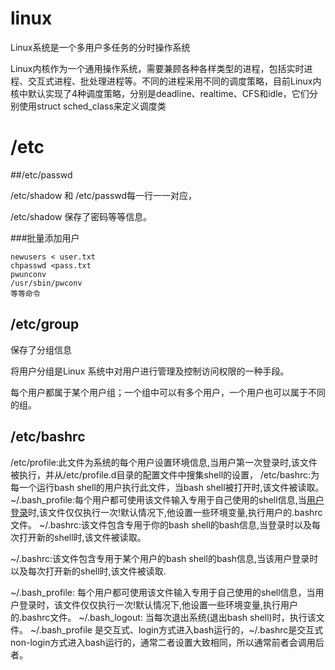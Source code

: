# linux

Linux系统是一个多用户多任务的分时操作系统

Linux内核作为一个通用操作系统，需要兼顾各种各样类型的进程，包括实时进程、交互式进程、批处理进程等。不同的进程采用不同的调度策略，目前Linux内核中默认实现了4种调度策略，分别是deadline、realtime、CFS和idle，它们分别使用struct sched_class来定义调度类



# /etc

##/etc/passwd

/etc/shadow  和 /etc/passwd每一行一一对应，

/etc/shadow 保存了密码等等信息。

###批量添加用户

```
newusers < user.txt
chpasswd <pass.txt
pwunconv
/usr/sbin/pwconv
等等命令
```





## /etc/group

保存了分组信息

将用户分组是Linux 系统中对用户进行管理及控制访问权限的一种手段。

每个用户都属于某个用户组；一个组中可以有多个用户，一个用户也可以属于不同的组。



## /etc/bashrc

/etc/profile:此文件为系统的每个用户设置环境信息,当用户第一次登录时,该文件被执行，并从/etc/profile.d目录的配置文件中搜集shell的设置，
/etc/bashrc:为每一个运行bash shell的用户执行此文件，当bash shell被打开时,该文件被读取。
~/.bash_profile:每个用户都可使用该文件输入专用于自己使用的shell信息,当[用户登录](https://www.baidu.com/s?wd=用户登录&tn=SE_PcZhidaonwhc_ngpagmjz&rsv_dl=gh_pc_zhidao)时,该文件仅仅执行一次!默认情况下,他设置一些环境变量,执行用户的.bashrc文件。
~/.bashrc:该文件包含专用于你的bash shell的bash信息,当登录时以及每次打开新的shell时,该文件被读取。



~/.bashrc:该文件包含专用于某个用户的bash shell的bash信息,当该用户登录时以及每次打开新的shell时,该文件被读取.

~/.bash_profile: 每个用户都可使用该文件输入专用于自己使用的shell信息，当用户登录时，该文件仅仅执行一次!默认情况下,他设置一些环境变量,执行用户的.bashrc文件。
~/.bash_logout: 当每次退出系统(退出bash shell)时，执行该文件。
~/.bash_profile 是交互式、login方式进入bash运行的，~/.bashrc是交互式non-login方式进入bash运行的，通常二者设置大致相同，所以通常前者会调用后者。